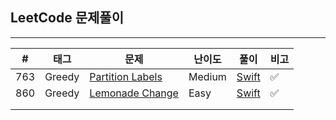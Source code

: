 ## LeetCode 문제풀이

------

| #    | 태그   | 문제                                                         | 난이도 | 풀이                                                         | 비고 |
| ---- | ------ | ------------------------------------------------------------ | ------ | ------------------------------------------------------------ | ---- |
| 763  | Greedy | [Partition Labels](https://leetcode.com/problems/partition-labels/) | Medium | [Swift](https://github.com/One-Two-Min/WD26_Algo/tree/main/LeetCode/763.%20Partition%20Labels) | ✅    |
| 860  | Greedy | [Lemonade Change](https://leetcode.com/problems/lemonade-change/) | Easy   | [Swift](https://github.com/One-Two-Min/WD26_Algo/tree/main/LeetCode/860.%20Lemonade%20Change) | ✅    |
|      |        |                                                              |        |                                                              |      |
|      |        |                                                              |        |                                                              |      |

